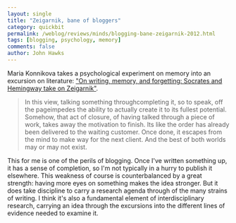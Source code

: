 ```yaml
---
layout: single 
title: "Zeigarnik, bane of bloggers" 
category: quickbit
permalink: /weblog/reviews/minds/blogging-bane-zeigarnik-2012.html
tags: [blogging, psychology, memory] 
comments: false 
author: John Hawks 
---
```



Maria Konnikova takes a psychological experiment on memory into an excursion on literature: <a href="http://blogs.scientificamerican.com/literally-psyched/2012/04/30/on-writing-memory-and-forgetting-socrates-and-hemingway-take-on-zeigarnik/">"On writing, memory, and forgetting: Socrates and Hemingway take on Zeigarnik"</a>. 

<blockquote>In this view, talking something throughcompleting it, so to speak, off the pageimpedes the ability to actually create it to its fullest potential. Somehow, that act of closure, of having talked through a piece of work, takes away the motivation to finish. Its like the order has already been delivered to the waiting customer. Once done, it escapes from the mind to make way for the next client. And the best of both worlds may or may not exist.</blockquote>

This for me is one of the perils of blogging. Once I've written something up, it has a sense of completion, so I'm not typically in a hurry to publish it elsewhere. This weakness of course is counterbalanced by a great strength: having more eyes on something makes the idea stronger. But it does take discipline to carry a research agenda through of the many strains of writing. I think it's also a fundamental element of interdisciplinary research, carrying an idea through the excursions into the different lines of evidence needed to examine it. 

